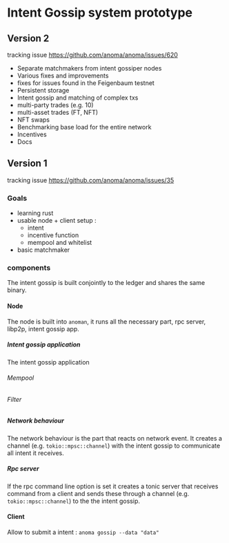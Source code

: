 # Intent Gossip system prototype

## Version 2

tracking issue <https://github.com/anoma/anoma/issues/620>

- Separate matchmakers from intent gossiper nodes
- Various fixes and improvements
- fixes for issues found in the Feigenbaum testnet
- Persistent storage
- Intent gossip and matching of complex txs
- multi-party trades (e.g. 10)
- multi-asset trades (FT, NFT)
- NFT swaps
- Benchmarking base load for the entire network
- Incentives
- Docs

## Version 1

tracking issue <https://github.com/anoma/anoma/issues/35>

### Goals

- learning rust
- usable node + client setup :
  - intent
  - incentive function
  - mempool and whitelist
- basic matchmaker

### components

The intent gossip is built conjointly to the ledger and shares the same binary.

#### Node

The node is built into `anoman`, it runs all the necessary part, rpc server,
libp2p, intent gossip app.

##### Intent gossip application

The intent gossip application

###### Mempool

###### Filter

##### Network behaviour
The network behaviour is the part that reacts on network event. It creates a
channel (e.g. `tokio::mpsc::channel`) with the intent gossip to communicate all
intent it receives.

##### Rpc server
If the rpc command line option is set it creates a tonic server that receives
command from a client and sends these through a channel
(e.g. `tokio::mpsc::channel`) to the the intent gossip.

#### Client
Allow to submit a intent :
`anoma gossip --data "data"`
